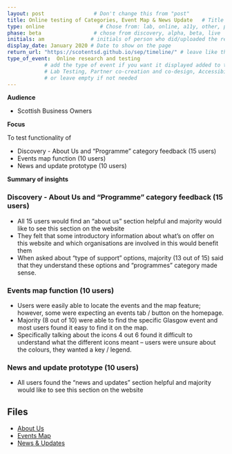 ```yaml
---
layout: post                # Don't change this from "post"
title: Online testing of Categories, Event Map & News Update   # Title to show on the page
type: online                  # Chose from: lab, online, a11y, other, partner
phase: beta                 # chose from discovery, alpha, beta, live
initials: am               # initials of person who did/uploaded the research
display_date: January 2020 # Date to show on the page
return_url: "https://scotentsd.github.io/sep/timeline/" # leave like this         
type_of_event:  Online research and testing            
            # add the type of event if you want it displayed added to the heading when the post if clicked on
            # Lab Testing, Partner co-creation and co-design, Accessibility, Online research and testing, Events, F2F and testing
            # or leave empty if not needed
---
```


**Audience**
- Scottish Business Owners


**Focus**

To test functionality of
- Discovery - About Us and “Programme” category feedback (15 users)
- Events map function (10 users)
- News and update prototype (10 users)

**Summary of insights**

### Discovery - About Us and “Programme” category feedback (15 users) ###


- All 15 users would find an “about us” section helpful and majority would like to see this section on the website
- They felt that some introductory information about what’s on offer on this website and which organisations are involved in this would benefit them
- When asked about “type of support” options, majority (13 out of 15) said that they understand these options and “programmes” category made sense.

### Events map function (10 users) ###

- Users were easily able to locate the events and the map feature; however, some were expecting an events tab / button on the homepage.
- Majority (8 out of 10) were able to find the specific Glasgow event and most users found it easy to find it on the map.
- Specifically talking about the icons 4 out 6 found it difficult to understand what the different icons meant – users were unsure about the colours, they wanted a key / legend.

### News and update prototype (10 users) ###
- All users found the “news and updates” section helpful and majority would like to see this section on the website

## Files ##
- [About Us](https://scotentsd.github.io/sep/files/SEP-About_Us-Programmes_Jan_2020.pptx)
- [Events Map](https://scotentsd.github.io/sep/files/SEP-Events_Map_Jan_2020.pptx)
- [News & Updates](https://scotentsd.github.io/sep/files/SEP-News_and_updates_Jan_2020.pptx)


